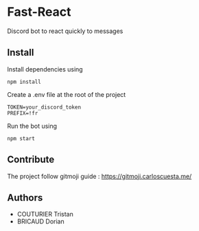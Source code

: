 # Fast-React

Discord bot to react quickly to messages

## Install

Install dependencies using

    npm install

Create a .env file at the root of the project

```
TOKEN=your_discord_token
PREFIX=!fr
```

Run the bot using

    npm start

## Contribute 

The project follow gitmoji guide : https://gitmoji.carloscuesta.me/

## Authors

- COUTURIER Tristan  
- BRICAUD Dorian
